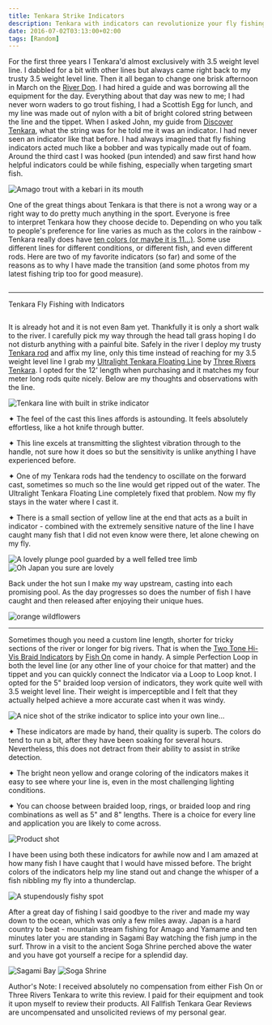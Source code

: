 ```yaml
---
title: Tenkara Strike Indicators
description: Tenkara with indicators can revolutionize your fly fishing, but Tenkara is supposed to be simple is adding another tool to the "tool box" really necessary???
date: 2016-07-02T03:13:00+02:00
tags: [Random]
---
```

<div class="text-lg mt-2">
<p class="mb-2">For the first three years I Tenkara'd almost exclusively with 3.5 weight level line. I dabbled for a bit with other lines but always came right back to my trusty 3.5 weight level line. Then it all began to change one brisk afternoon in March on the <a href="https://www.fallfishtenkara.com/grayling/" target="_blank" rel="noopener noreferrer" class="text-red-500 hover:bg-red-500 hover:text-white">River Don</a>. I had hired a guide and was borrowing all the equipment for the day. Everything about that day was new to me; I had never worn waders to go trout fishing, I had a Scottish Egg for lunch, and my line was made out of nylon with a bit of bright colored string between the line and the tippet. When I asked John, my guide from <a href="https://discovertenkara.co.uk" target="_blank" rel="noopener noreferrer" class="text-red-500 hover:bg-red-500 hover:text-white">Discover Tenkara</a>, what the string was for he told me it was an indicator. I had never seen an indicator like that before. I had always imagined that fly fishing indicators acted much like a bobber and was typically made out of foam. Around the third cast I was hooked (pun intended) and saw first hand how helpful indicators could be while fishing, especially when targeting smart fish.</p>

<img class="w-8/12 rounded-lg shadow-lg mx-auto" src="https://fallfish-tenkara-images.s3-us-west-1.amazonaws.com/FfT+-+Tenkara+Line+Indicators/tenkara-indicators-fly+fishing-kebari-keiryu-tenkara+techniques-amago.JPG" alt="Amago trout with a kebari in its mouth" />

<p class="mt-2 mb-2">One of the great things about Tenkara is that there is not a wrong way or a right way to do pretty much anything in the sport. Everyone is free to interpret Tenkara how they choose decide to. Depending on who you talk to people's preference for line varies as much as the colors in the rainbow - Tenkara really does have <a href="https://tenkaratalk.com/2012/05/tenkara-eleventh-color/" target="_blank" rel="noopener noreferrer" class="text-red-500 hover:bg-red-500 hover:text-white">ten colors (or maybe it is 11...)</a>. Some use different lines for different conditions, or different fish, and even different rods. Here are two of my favorite indicators (so far) and some of the reasons as to why I have made the transition (and some photos from my latest fishing trip too for good measure).</p>

<img class="w-8/12 rounded-lg shadow-lg mx-auto" src="https://fallfish-tenkara-images.s3-us-west-1.amazonaws.com/FfT+-+Tenkara+Line+Indicators/tenkara-indicators-fly+fishing-kebari-keiryu-tenkara+techniques-wei-2.JPG" alt="" />

<hr />

<p class="mt-2 mb-2 font-semibold">Tenkara Fly Fishing with Indicators</p>

<img class="w-8/12 rounded-lg shadow-lg mx-auto" src="https://fallfish-tenkara-images.s3-us-west-1.amazonaws.com/FfT+-+Tenkara+Line+Indicators/dyed_rings_indicator.png" alt="" />

<p class="mt-2 mb-2">It is already hot and it is not even 8am yet. Thankfully it is only a short walk to the river. I carefully pick my way through the head tall grass hoping I do not disturb anything with a painful bite. Safely in the river I deploy my trusty <a href="https://www.fallfishtenkara.com/about/my-tenkara-rods/" target="_blank" rel="noopener noreferrer" class="text-red-500 hover:bg-red-500 hover:text-white">Tenkara rod</a> and affix my line, only this time instead of reaching for my 3.5 weight level line I grab my <a href="https://threeriverstenkara.com/?product=ultralight-tenkara-floating-line" target="_blank" rel="noopener noreferrer" class="text-red-500 hover:bg-red-500 hover:text-white">Ultralight Tenkara Floating Line</a> by <a href="https://threeriverstenkara.com/" target="_blank" rel="noopener noreferrer" class="text-red-500 hover:bg-red-500 hover:text-white">Three Rivers Tenkara</a>. I opted for the 12' length when purchasing and it matches my four meter long rods quite nicely. Below are my thoughts and observations with the line.</p>

<img class="w-8/12 rounded-lg shadow-lg mx-auto" src="https://fallfish-tenkara-images.s3-us-west-1.amazonaws.com/FfT+-+Tenkara+Line+Indicators/ultralight-tenkara-floating-line.jpg" alt="Tenkara line with built in strike indicator" />

<p class="mt-2 mb-2 ml-6">✦ The feel of the cast this lines affords is astounding. It feels absolutely effortless, like a hot knife through butter.</p>
<p class="mt-2 mb-2 ml-6">✦ This line excels at transmitting the slightest vibration through to the handle, not sure how it does so but the sensitivity is unlike anything I have experienced before.</p>
<p class="mt-2 mb-2 ml-6">✦ One of my Tenkara rods had the tendency to oscillate on the forward cast, sometimes so much so the line would get ripped out of the water. The Ultralight Tenkara Floating Line completely fixed that problem. Now my fly stays in the water where I cast it.</p>
<p class="mt-2 mb-2 ml-6">✦ There is a small section of yellow line at the end that acts as a built in indicator - combined with the extremely sensitive nature of the line I have caught many fish that I did not even know were there, let alone chewing on my fly.</p>

<img class="w-8/12 rounded-lg shadow-lg mx-auto" src="https://fallfish-tenkara-images.s3-us-west-1.amazonaws.com/FfT+-+Tenkara+Line+Indicators/tenkara-indicators-fly+fishing-kebari-keiryu-tenkara+techniques-downed+tree.JPG" alt="A lovely plunge pool guarded by a well felled tree limb" />

<img class="w-8/12 rounded-lg shadow-lg mx-auto" src="https://fallfish-tenkara-images.s3-us-west-1.amazonaws.com/FfT+-+Tenkara+Line+Indicators/tenkara-indicators-fly+fishing-kebari-keiryu-tenkara+techniques-mountain+stream+2.JPG" alt="Oh Japan you sure are lovely" />

<p class="mt-2 mb-2">Back under the hot sun I make my way upstream, casting into each promising pool. As the day progresses so does the number of fish I have caught and then released after enjoying their unique hues.</p>

<img class="w-8/12 rounded-lg shadow-lg mx-auto" src="https://fallfish-tenkara-images.s3-us-west-1.amazonaws.com/FfT+-+Tenkara+Line+Indicators/tenkara-indicators-fly+fishing-kebari-keiryu-tenkara+techniques-flowers.JPG" alt="orange wildflowers" />

<hr />

<p class="mt-2 mb-2">Sometimes though you need a custom line length, shorter for tricky sections of the river or longer for big rivers. That is when the <a href="https://www.fishonproductions.co.uk/french_leaders_and_indicators/two-tone-hi-vis-braid-indicators.html" target="_blank" rel="noopener noreferrer" class="text-red-500 hover:bg-red-500 hover:text-white">Two Tone Hi-Vis Braid Indicators</a> by <a href="https://www.fishonproductions.co.uk/" target="_blank" rel="noopener noreferrer" class="text-red-500 hover:bg-red-500 hover:text-white">Fish On</a> come in handy. A simple Perfection Loop in both the level line (or any other line of your choice for that matter) and the tippet and you can quickly connect the Indicator via a Loop to Loop knot. I opted for the 5" braided loop version of indicators, they work quite well with 3.5 weight level line. Their weight is imperceptible and I felt that they actually helped achieve a more accurate cast when it was windy.</p>

<img class="w-8/12 rounded-lg shadow-lg mx-auto" src="https://fallfish-tenkara-images.s3-us-west-1.amazonaws.com/FfT+-+Tenkara+Line+Indicators/tenkara-indicators-fly+fishing-kebari-keiryu-tenkara+techniques-discover+tenkara+indicator.JPG" alt="A nice shot of the strike indicator to splice into your own line..." />

<p class="mt-2 mb-2 ml-6">✦ These indicators are made by hand, their quality is superb. The colors do tend to run a bit, after they have been soaking for several hours. Nevertheless, this does not detract from their ability to assist in strike detection.</p>
<p class="mt-2 mb-2 ml-6">✦ The bright neon yellow and orange coloring of the indicators makes it easy to see where your line is, even in the most challenging lighting conditions.</p>
<p class="mt-2 mb-2 ml-6">✦ You can choose between braided loop, rings, or braided loop and ring combinations as well as 5" and 8" lengths. There is a choice for every line and application you are likely to come across.</p>

<img class="w-8/12 rounded-lg shadow-lg mx-auto" src="https://fallfish-tenkara-images.s3-us-west-1.amazonaws.com/FfT+-+Tenkara+Line+Indicators/dyed_rings.png" alt="Product shot" />

<p class="mt-2 mb-2">I have been using both these indicators for awhile now and I am amazed at how many fish I have caught that I would have missed before. The bright colors of the indicators help my line stand out and change the whisper of a fish nibbling my fly into a thunderclap.</p>

<img class="w-8/12 rounded-lg shadow-lg mx-auto" src="https://fallfish-tenkara-images.s3-us-west-1.amazonaws.com/FfT+-+Tenkara+Line+Indicators/tenkara-indicators-fly+fishing-kebari-keiryu-tenkara+techniques-plunge+pools.JPG" alt="A stupendously fishy spot" />

<p class="mt-2 mb-2">After a great day of fishing I said goodbye to the river and made my way down to the ocean, which was only a few miles away. Japan is a hard country to beat - mountain stream fishing for Amago and Yamame and ten minutes later you are standing in Sagami Bay watching the fish jump in the surf. Throw in a visit to the ancient Soga Shrine perched above the water and you have got yourself a recipe for a splendid day.</p>

<img class="w-8/12 rounded-lg shadow-lg mx-auto" src="https://fallfish-tenkara-images.s3-us-west-1.amazonaws.com/FfT+-+Tenkara+Line+Indicators/tenkara-indicators-fly+fishing-kebari-keiryu-tenkara+techniques-sagami+bay.JPG" alt="Sagami Bay" />

<img class="w-8/12 rounded-lg shadow-lg mx-auto" src="https://fallfish-tenkara-images.s3-us-west-1.amazonaws.com/FfT+-+Tenkara+Line+Indicators/tenkara-indicators-fly+fishing-kebari-keiryu-tenkara+techniques-shinto+shrine.JPG" alt="Soga Shrine" />

<p class="mt-2 mb-2 font-bold italic">Author's Note: I received absolutely no compensation from either Fish On or Three Rivers Tenkara to write this review. I paid for their equipment and took it upon myself to review their products. All Fallfish Tenkara Gear Reviews are uncompensated and unsolicited reviews of my personal gear.</p>
</div>